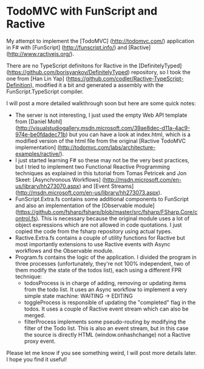 # TodoMVC with FunScript and Ractive

My attempt to implement the [TodoMVC] (http://todomvc.com/) application in F# with [FunScript] (http://funscript.info/) and [Ractive] (http://www.ractivejs.org/).


There are no TypeScript definitons for Ractive in the [DefinitelyTyped] (https://github.com/borisyankov/DefinitelyTyped) repository, so I took the one from [Han Lin Yap] (https://github.com/codler/Ractive-TypeScript-Definition), modified it a bit and generated a assembly with the FunScript.TypeScript compiler.

I will post a more detailed walkthrough soon but here are some quick notes:

* The server is not interesting, I just used the empty Web API template from [Daniel Mohl] (http://visualstudiogallery.msdn.microsoft.com/39ae8dec-d11a-4ac9-974e-be0fdadec71b) but you can have a look at index.html, which is a modified version of the html file from the original [Ractive TodoMVC implementation] (http://todomvc.com/labs/architecture-examples/ractive/).
* I just started learning F# so these may not be the very best practices, but I tried to implement two Functional Reactive Programming techniques as explained in this tutorial from Tomas Petricek and Jon Skeet: [Asynchronous Workflows] (http://msdn.microsoft.com/en-us/library/hh273070.aspx) and [Event Streams] (http://msdn.microsoft.com/en-us/library/hh273073.aspx).
* FunScript.Extra.fs contains some additional components to FunScript and also an implementation of the [Observable module] (https://github.com/fsharp/fsharp/blob/master/src/fsharp/FSharp.Core/control.fs). This is necessary because the original module uses a lot of object expressions which are not allowed in code quotations. I just copied the code from the fsharp repository using actual types.
* Ractive.Extra.fs contains a couple of utility functions for Ractive but most importantly extensions to use Ractive events with Async workflows and the Observable module.
* Program.fs contains the logic of the application. I divided the program in three processes (unfortunately, they're not 100% independent, two of them modify the state of the todos list), each using a different FPR technique:
  - todosProcess is in charge of adding, removing or updating items from the todo list. It uses an Async workflow to implement a very simple state machine: WAITING -> EDITING
  - toggleProcess is responsible of updating the "completed" flag in the todos. It uses a couple of Ractive event stream which can also be merged.
  - filterProcess implements some pseudo-routing by modifying the filter of the Todo list. This is also an event stream, but in this case the source is directly HTML (window.onhashchange) not a Ractive proxy event.

Please let me know if you see something weird, I will post more details later. I hope you find it useful!
